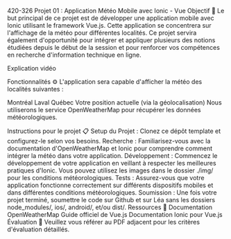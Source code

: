 420-326 Projet 01 : Application Météo Mobile avec Ionic - Vue
Objectif 🎯
Le but principal de ce projet est de développer une application mobile avec Ionic utilisant le framework Vue.js. Cette application se concentrera sur l'affichage de la météo pour différentes localités. Ce projet servira également d'opportunité pour intégrer et appliquer plusieurs des notions étudiées depuis le début de la session et pour renforcer vos compétences en recherche d'information technique en ligne.

Explication vidéo

Fonctionnalités ⚙️
L'application sera capable d'afficher la météo des localités suivantes :

Montréal
Laval
Québec
Votre position actuelle (via la géolocalisation)
Nous utiliserons le service OpenWeatherMap pour récupérer les données météorologiques.

Instructions pour le projet 📋
Setup du Projet : Clonez ce dépôt template et configurez-le selon vos besoins.
Recherche : Familiarisez-vous avec la documentation d'OpenWeatherMap et Ionic pour comprendre comment intégrer la météo dans votre application.
Développement : Commencez le développement de votre application en veillant à respecter les meilleures pratiques d'Ionic. Vous pouvez utilisez les images dans le dossier ./img/ pour les conditions météorologiques.
Tests : Assurez-vous que votre application fonctionne correctement sur différents dispositifs mobiles et dans différentes conditions météorologiques.
Soumission : Une fois votre projet terminé, soumettre le code sur Github et sur Léa sans les dossiers node_modules/, ios/, android/, et/ou dist/.
Ressources 📘
Documentation OpenWeatherMap
Guide officiel de Vue.js
Documentation Ionic pour Vue.js
Évaluation 📝
Veuillez vous référer au PDF adjacent pour les critères d'évaluation détaillés.
